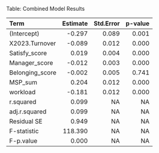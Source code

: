 Table: Combined Model Results

|Term            | Estimate| Std.Error| p-value|
|:---------------|--------:|---------:|-------:|
|(Intercept)     |   -0.297|     0.089|   0.001|
|X2023.Turnover  |   -0.089|     0.012|   0.000|
|Satisfy_score   |    0.019|     0.004|   0.000|
|Manager_score   |   -0.012|     0.003|   0.000|
|Belonging_score |   -0.002|     0.005|   0.741|
|MSP_sum         |    0.204|     0.012|   0.000|
|workload        |   -0.181|     0.012|   0.000|
|r.squared       |    0.099|        NA|      NA|
|adj.r.squared   |    0.099|        NA|      NA|
|Residual SE     |    0.949|        NA|      NA|
|F-statistic     |  118.390|        NA|      NA|
|F-p.value       |    0.000|        NA|      NA|
